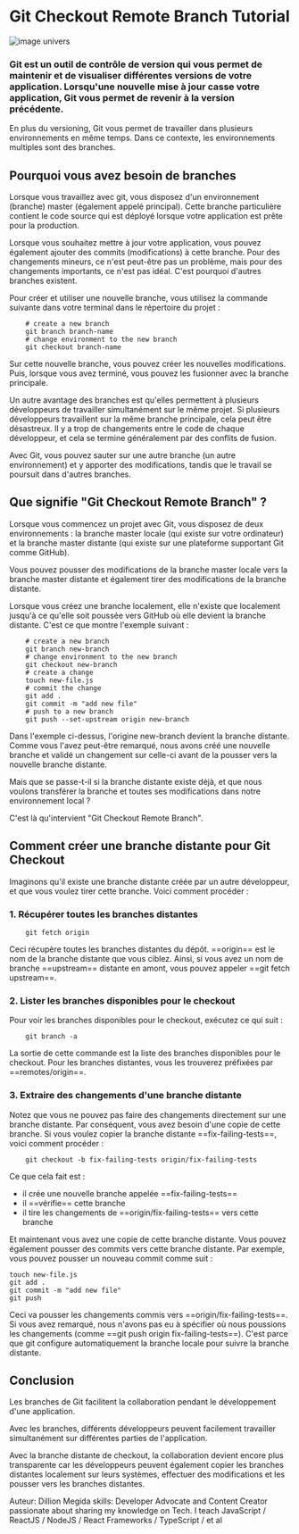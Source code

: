 # Git Checkout Remote Branch Tutorial

![image univers](https://cdn-media-2.freecodecamp.org/w1280/5ffda02d75d5f706921cc25f.jpg)

### Git est un outil de contrôle de version qui vous permet de maintenir et de visualiser différentes versions de votre application. Lorsqu'une nouvelle mise à jour casse votre application, Git vous permet de revenir à la version précédente.

En plus du versioning, Git vous permet de travailler dans plusieurs environnements en même temps. Dans ce contexte, les environnements multiples sont des branches.

## Pourquoi vous avez besoin de branches

Lorsque vous travaillez avec git, vous disposez d'un environnement (branche) master (également appelé principal). Cette branche particulière contient le code source qui est déployé lorsque votre application est prête pour la production.

Lorsque vous souhaitez mettre à jour votre application, vous pouvez également ajouter des commits (modifications) à cette branche. Pour des changements mineurs, ce n'est peut-être pas un problème, mais pour des changements importants, ce n'est pas idéal. C'est pourquoi d'autres branches existent.

Pour créer et utiliser une nouvelle branche, vous utilisez la commande suivante dans votre terminal dans le répertoire du projet :

``` git
    # create a new branch
    git branch branch-name
    # change environment to the new branch
    git checkout branch-name
```
Sur cette nouvelle branche, vous pouvez créer les nouvelles modifications. Puis, lorsque vous avez terminé, vous pouvez les fusionner avec la branche principale.

Un autre avantage des branches est qu'elles permettent à plusieurs développeurs de travailler simultanément sur le même projet. Si plusieurs développeurs travaillent sur la même branche principale, cela peut être désastreux. Il y a trop de changements entre le code de chaque développeur, et cela se termine généralement par des conflits de fusion.

Avec Git, vous pouvez sauter sur une autre branche (un autre environnement) et y apporter des modifications, tandis que le travail se poursuit dans d'autres branches.

## Que signifie "Git Checkout Remote Branch" ?

Lorsque vous commencez un projet avec Git, vous disposez de deux environnements : la branche master locale (qui existe sur votre ordinateur) et la branche master distante (qui existe sur une plateforme supportant Git comme GitHub).

Vous pouvez pousser des modifications de la branche master locale vers la branche master distante et également tirer des modifications de la branche distante.

Lorsque vous créez une branche localement, elle n'existe que localement jusqu'à ce qu'elle soit poussée vers GitHub où elle devient la branche distante. C'est ce que montre l'exemple suivant :
```git
    # create a new branch
    git branch new-branch
    # change environment to the new branch
    git checkout new-branch
    # create a change
    touch new-file.js
    # commit the change
    git add .
    git commit -m "add new file"
    # push to a new branch
    git push --set-upstream origin new-branch
```

Dans l'exemple ci-dessus, l'origine new-branch devient la branche distante. Comme vous l'avez peut-être remarqué, nous avons créé une nouvelle branche et validé un changement sur celle-ci avant de la pousser vers la nouvelle branche distante.

Mais que se passe-t-il si la branche distante existe déjà, et que nous voulons transférer la branche et toutes ses modifications dans notre environnement local ?

C'est là qu'intervient "Git Checkout Remote Branch".

## Comment créer une branche distante pour Git Checkout

Imaginons qu'il existe une branche distante créée par un autre développeur, et que vous voulez tirer cette branche. Voici comment procéder :

### 1. Récupérer toutes les branches distantes

``` git
    git fetch origin
```
Ceci récupère toutes les branches distantes du dépôt. ==origin== est le nom de la branche distante que vous ciblez. Ainsi, si vous avez un nom de branche ==upstream== distante en amont, vous pouvez appeler ==git fetch upstream==.

### 2. Lister les branches disponibles pour le checkout

Pour voir les branches disponibles pour le checkout, exécutez ce qui suit :
``` git
    git branch -a
```

La sortie de cette commande est la liste des branches disponibles pour le checkout. Pour les branches distantes, vous les trouverez préfixées par ==remotes/origin==.

### 3. Extraire des changements d'une branche distante

Notez que vous ne pouvez pas faire des changements directement sur une branche distante. Par conséquent, vous avez besoin d'une copie de cette branche. Si vous voulez copier la branche distante ==fix-failing-tests==, voici comment procéder :

```git
    git checkout -b fix-failing-tests origin/fix-failing-tests
```

Ce que cela fait est :
* il crée une nouvelle branche appelée ==fix-failing-tests==
*    il ==vérifie== cette branche
*   il tire les changements de ==origin/fix-failing-tests== vers cette branche


Et maintenant vous avez une copie de cette branche distante. Vous pouvez également pousser des commits vers cette branche distante. Par exemple, vous pouvez pousser un nouveau commit comme suit :

```
touch new-file.js
git add .
git commit -m "add new file"
git push
```
Ceci va pousser les changements commis vers ==origin/fix-failing-tests==. Si vous avez remarqué, nous n'avons pas eu à spécifier où nous poussions les changements (comme ==git push origin fix-failing-tests==). C'est parce que git configure automatiquement la branche locale pour suivre la branche distante.

## Conclusion

Les branches de Git facilitent la collaboration pendant le développement d'une application.

Avec les branches, différents développeurs peuvent facilement travailler simultanément sur différentes parties de l'application.

Avec la branche distante de checkout, la collaboration devient encore plus transparente car les développeurs peuvent également copier les branches distantes localement sur leurs systèmes, effectuer des modifications et les pousser vers les branches distantes.

Auteur: Dillion Megida 
skills: Developer Advocate and Content Creator passionate about sharing my knowledge on Tech. I teach JavaScript / ReactJS / NodeJS / React Frameworks / TypeScript / et al


